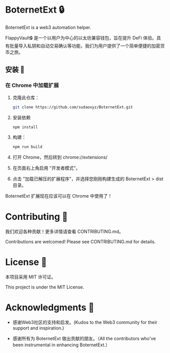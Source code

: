 # BoternetExt 🔒
BoternetExt is a web3 automation helper.

FlappyVault🔒 是一个以用户为中心的以太坊兼容钱包，旨在提升 DeFi 体验。具有批量导入私钥和自动交易确认等功能，我们为用户提供了一个简单便捷的加密货币之旅。

## 安装 💽

### 在 Chrome 中加载扩展

1. 克隆此仓库：
   ```bash
   git clone https://github.com/sudaoxyz/BoternetExt.git
   ```

2. 安装依赖
   ```bash
   npm install
   ```
   
3. 构建：
   ```bash
   npm run build
   ```
   
4. 打开 Chrome，然后转到 chrome://extensions/

5. 在页面右上角启用 "开发者模式"。

6. 点击 "加载已解压的扩展程序"，并选择您刚刚构建生成的 BoternetExt > dist 目录。
    

BoternetExt 扩展现在应该可以在 Chrome 中使用了！

# Contributing 🤝
我们欢迎各种贡献！更多详情请查看 CONTRIBUTING.md。

Contributions are welcomed! Please see CONTRIBUTING.md for details.

# License 📜
本项目采用 MIT 许可证。

This project is under the MIT License. 

# Acknowledgments 🙏
- 感谢Web3社区的支持和启发。(Kudos to the Web3 community for their support and inspiration.)

- 感谢所有为 BoternetExt 做出贡献的朋友。（All the contributors who've been instrumental in enhancing BoternetExt.）
